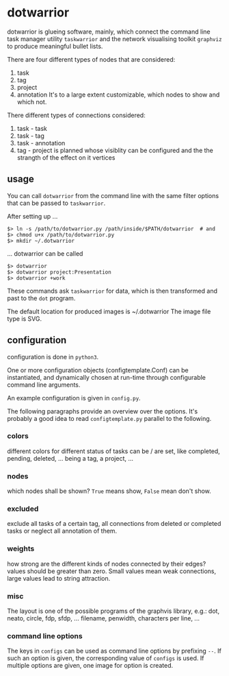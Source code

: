 # dotwarrior

dotwarrior is glueing software, mainly, which connect the command line task
manager utility `taskwarrior` and the network visualising toolkit `graphviz`
to produce meaningful bullet lists.

There are four different types of nodes that are considered:
1. task
2. tag
3. project
4. annotation
It's to a large extent customizable, which nodes to show and which not.

There different types of connections considered:
1. task - task
2. task - tag
3. task - annotation
4. tag - project is planned
whose visiblity can be configured and the the strangth of the effect on it
vertices

## usage

You can call `dotwarrior` from the command line with the same filter options that
can be passed to `taskwarrior`.


After setting up ...

    $> ln -s /path/to/dotwarrior.py /path/inside/$PATH/dotwarrior  # and
    $> chmod u+x /path/to/dotwarrior.py
    $> mkdir ~/.dotwarrior


... dotwarrior can be called

    $> dotwarrior
    $> dotwarrior project:Presentation
    $> dotwarrior +work


These commands ask `taskwarrior` for data, which is then transformed and
past to the `dot` program.

The default location for produced images is ~/.dotwarrior
The image file type is SVG.

## configuration

configuration is done in `python3`.

One or more configuration objects (configtemplate.Conf) can be instantiated,
and dynamically chosen at run-time through configurable command line arguments.

An example configuration is given in `config.py`.

The following paragraphs provide an overview over the options. It's probably
a good idea to read `configtemplate.py` parallel to the following.

### colors
different colors for different status of tasks can be / are set, like
completed, pending, deleted, ...
being a tag, a project, ...

### nodes
which nodes shall be shown? `True` means show, `False` mean don't show.

### excluded
exclude all tasks of a certain tag, all connections from deleted or completed
tasks or neglect all annotation of them.

### weights
how strong are the different kinds of nodes connected by their edges?
values should be greater than zero. Small values mean weak connections, large
values lead to string attraction.

### misc
The layout is one of the possible programs of the graphvis library, e.g.:
dot, neato, circle, fdp, sfdp, ...
filename, penwidth, characters per line, ...

### command line options
The keys in `configs` can be used as command line options by prefixing `--`.
If such an option is given, the corresponding value of `configs` is used.
If multiple options are given, one image for option is created.

